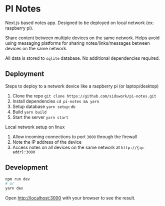 # PI Notes

Next.js based notes app. Designed to be deployed on local network (ex: raspberry pi).

Share content between multiple devices on the same network. Helps avoid using messaging platforms
for sharing notes/links/messages between devices on the same network.

All data is stored to `sqlite` database. No additional dependencies required.

## Deployment

Steps to deploy to a network device like a raspberry pi (or laptop/desktop)

1. Clone the repo `git clone https://github.com/sidswork/pi-notes.git`
2. Install dependencies `cd pi-notes && yarn`
3. Setup database `yarn setup:db`
4. Build `yarn build`
5. Start the server `yarn start`

Local network setup on linux

1. Allow incoming connections to port `3000` through the firewall
2. Note the IP address of the device
3. Access notes on all devices on the same network at `http://{ip-addr}:3000`

## Development

```bash
npm run dev
# or
yarn dev
```

Open [http://localhost:3000](http://localhost:3000) with your browser to see the result.
